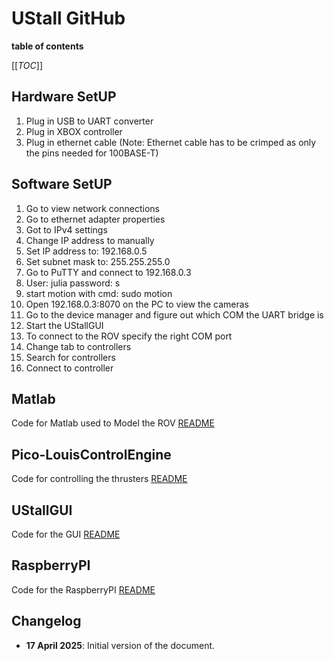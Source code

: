 # UStall GitHub

**table of contents**

[[_TOC_]]

## Hardware SetUP

1. Plug in USB to UART converter
2. Plug in XBOX controller
3. Plug in ethernet cable (Note: Ethernet cable has to be crimped as only the pins needed for 100BASE-T)

## Software SetUP

1. Go to view network connections
2. Go to ethernet adapter properties
3. Got to IPv4 settings
4. Change IP address to manually
5. Set IP address to: 192.168.0.5
6. Set subnet mask to: 255.255.255.0
7. Go to PuTTY and connect to 192.168.0.3
8. User: julia password: s
9. start motion with cmd: sudo motion
10. Open 192.168.0.3:8070 on the PC to view the cameras
11. Go to the device manager and figure out which COM the UART bridge is
12. Start the UStallGUI
13. To connect to the ROV specify the right COM port
14. Change tab to controllers
15. Search for controllers
16. Connect to controller

## Matlab

Code for Matlab used to Model the ROV
[README](Matlab/README.md)

## Pico-LouisControlEngine

Code for controlling the thrusters
[README](Pico-LouisControlEngine/README.md)

## UStallGUI

Code for the GUI
[README](UStallGUI/README.md)

## RaspberryPI

Code for the RaspberryPI
[README](RaspberryPI/README.md)

## Changelog

- **17 April 2025**: Initial version of the document.

